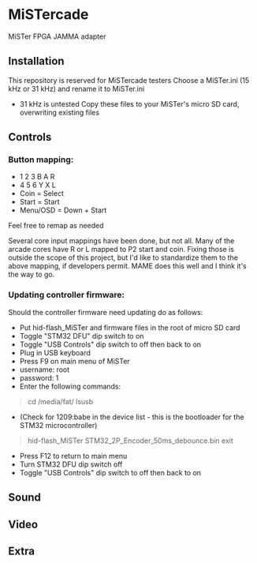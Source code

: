 # MiSTercade
 MiSTer FPGA JAMMA adapter

## Installation
This repository is reserved for MiSTercade testers
Choose a MiSTer.ini (15 kHz or 31 kHz) and rename it to MiSTer.ini
- 31 kHz is untested
Copy these files to your MiSTer's micro SD card, overwriting existing files

## Controls
### Button mapping:
* 1 2 3    B A R
* 4 5 6    Y X L
* Coin = Select
* Start = Start
* Menu/OSD = Down + Start

Feel free to remap as needed

Several core input mappings have been done, but not all. Many of the arcade cores have R or L mapped to P2 start and coin. Fixing those is outside the scope of this project, but I'd like to standardize them to the above mapping, if developers permit. MAME does this well and I think it's the way to go.

### Updating controller firmware:
Should the controller firmware need updating do as follows:
* Put hid-flash_MiSTer and firmware files in the root of micro SD card
* Toggle "STM32 DFU" dip switch to on
* Toggle "USB Controls" dip switch to off then back to on
* Plug in USB keyboard
* Press F9 on main menu of MiSTer
* username: root
* password: 1
* Enter the following commands:
>cd /media/fat/
>lsusb
* (Check for 1209:babe in the device list - this is the bootloader for the STM32 microcontroller)
>hid-flash_MiSTer STM32_2P_Encoder_50ms_debounce.bin
>exit
* Press F12 to return to main menu
* Turn STM32 DFU dip switch off
* Toggle "USB Controls" dip switch to off then back to on

## Sound

## Video

## Extra
